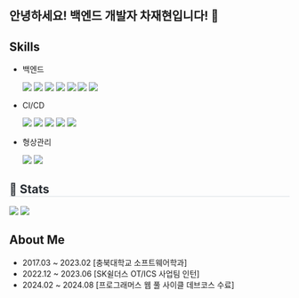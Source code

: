 ## 안녕하세요! 백엔드 개발자 차재현입니다! 👋

## Skills

* 백엔드
  
  <img src="https://img.shields.io/badge/Java-FF7800?style=for-the-badge&logo=&logoColor=white">
  <img src="https://img.shields.io/badge/Spring Boot-6DB33F?style=for-the-badge&logo=Spring Boot&logoColor=white">
  <img src="https://img.shields.io/badge/JPA-6DB33F?style=for-the-badge&logo=&logoColor=white">
  <img src="https://img.shields.io/badge/MySQL-4479A1?style=for-the-badge&logo=MySQL&logoColor=white">
  <img src="https://img.shields.io/badge/JUnit5-25A162?style=for-the-badge&logo=JUnit5&logoColor=white">
  <img src="https://img.shields.io/badge/InteliJ-000000?style=for-the-badge&logo=IntelliJ IDEA&logoColor=white">
    <img src="https://img.shields.io/badge/VSCode-000000?style=for-the-badge&logo=&logoColor=white">

* CI/CD

  <img src="https://img.shields.io/badge/Github Actions-2088FF?style=for-the-badge&logo=Github Actions&logoColor=white">
    <img src="https://img.shields.io/badge/AWS EC2-FF9900?style=for-the-badge&logo=Amazon EC2&logoColor=white">
    <img src="https://img.shields.io/badge/AWS RDS-527FFF?style=for-the-badge&logo=Amazon RDS&logoColor=white">
    <img src="https://img.shields.io/badge/AWS S3-569A31?style=for-the-badge&logo=Amazon S3&logoColor=white">
    <img src="https://img.shields.io/badge/AWS CodeDeploy-1B6AC6?style=for-the-badge&logo=&logoColor=white">
    
* 형상관리

  <img src="https://img.shields.io/badge/Github-181717?style=for-the-badge&logo=GitHub&logoColor=white">
  <img src="https://img.shields.io/badge/Git-F05032?style=for-the-badge&logo=Git&logoColor=white">


<div style="text-align: left;"> 
  <h2 style="border-bottom: 1px solid #d8dee4; color: #282d33;"> 🏅 Stats </h2> <div style="text-align: left;"> <img src="https://github-readme-stats.vercel.app/api?username=ckwogus37&bg_color=180,fafafa,00000000&title_color=000000&text_color=000000"
       /> <img src="https://github-readme-stats.vercel.app/api/top-langs/?username=ckwogus37&layout=compact&bg_color=180,fafafa,00000000&title_color=000000&text_color=000000"
         /> </div> 
</div>

    
## About Me
- 2017.03 ~ 2023.02 [충북대학교 소프트웨어학과]
- 2022.12 ~ 2023.06 [SK쉴더스 OT/ICS 사업팀 인턴]
- 2024.02 ~ 2024.08 [프로그래머스 웹 풀 사이클 데브코스 수료]
